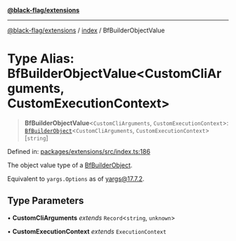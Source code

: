 [**@black-flag/extensions**](../../README.md)

***

[@black-flag/extensions](../../README.md) / [index](../README.md) / BfBuilderObjectValue

# Type Alias: BfBuilderObjectValue\<CustomCliArguments, CustomExecutionContext\>

> **BfBuilderObjectValue**\<`CustomCliArguments`, `CustomExecutionContext`\>: [`BfBuilderObject`](BfBuilderObject.md)\<`CustomCliArguments`, `CustomExecutionContext`\>\[`string`\]

Defined in: [packages/extensions/src/index.ts:186](https://github.com/Xunnamius/black-flag/blob/1b1b5b597cf8302c1cc5affdd2e1dd9189034907/packages/extensions/src/index.ts#L186)

The object value type of a [BfBuilderObject](BfBuilderObject.md).

Equivalent to `yargs.Options` as of yargs@17.7.2.

## Type Parameters

• **CustomCliArguments** *extends* `Record`\<`string`, `unknown`\>

• **CustomExecutionContext** *extends* `ExecutionContext`
